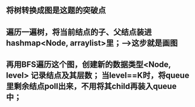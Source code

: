 ## 将树转换成图是这题的突破点
## 遍历一遍树，将当前结点的子、父结点装进hashmap<Node, arraylist>里；-->这步就是画图
## 再用BFS遍历这个图，创建新的数据类型<Node, level> 记录结点及其层数； 当level==K时，将queue里剩余结点poll出来，不用将其child再装入queue中；